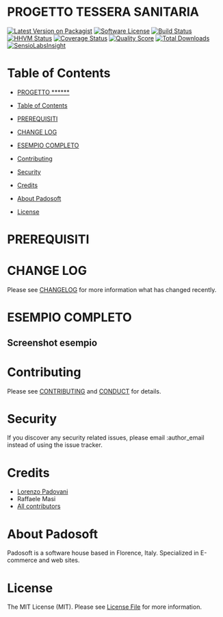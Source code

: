 # PROGETTO TESSERA SANITARIA

[![Latest Version on Packagist][ico-version]][link-packagist]
[![Software License][ico-license]](LICENSE.md)
[![Build Status][ico-travis]][link-travis]
[![HHVM Status][ico-hhvm-status]][link-hhvm-status]
[![Coverage Status][ico-scrutinizer]][link-scrutinizer]
[![Quality Score][ico-code-quality]][link-code-quality]
[![Total Downloads][ico-downloads]][link-downloads]
[![SensioLabsInsight][ico-sensiolab]][link-sensiolab]



Table of Contents
=================

  * [PROGETTO ******](#progetto-******)
  * [Table of Contents](#table-of-contents)
  * [PREREQUISITI](#prerequisiti)

  * [CHANGE LOG](#change-log)

  * [ESEMPIO COMPLETO](#esempio-completo)

  * [Contributing](#contributing)
  * [Security](#security)
  * [Credits](#credits)
  * [About Padosoft](#about-padosoft)
  * [License](#license)
  
# PREREQUISITI

# CHANGE LOG

Please see [CHANGELOG](CHANGELOG.md) for more information what has changed recently.

# ESEMPIO COMPLETO

## Screenshot esempio


# Contributing

Please see [CONTRIBUTING](CONTRIBUTING.md) and [CONDUCT](CONDUCT.md) for details.

# Security

If you discover any security related issues, please email :author_email instead of using the issue tracker.

# Credits

- [Lorenzo Padovani](https://github.com/lopadova)
- Raffaele Masi
- [All contributors](https://github.com/thephpleague/skeleton/contributors)

# About Padosoft
Padosoft is a software house based in Florence, Italy. Specialized in E-commerce and web sites.

# License

The MIT License (MIT). Please see [License File](LICENSE.md) for more information.

[ico-version]: https://img.shields.io/packagist/v/padosoft/@@@package.svg?style=flat-square
[ico-license]: https://img.shields.io/badge/license-MIT-brightgreen.svg?style=flat-square
[ico-travis]: https://img.shields.io/travis/padosoft/@@@package/master.svg?style=flat-square
[ico-scrutinizer]: https://img.shields.io/scrutinizer/coverage/g/padosoft/@@@package.svg?style=flat-square
[ico-code-quality]: https://img.shields.io/scrutinizer/g/padosoft/@@@package.svg?style=flat-square
[ico-downloads]: https://img.shields.io/packagist/dt/padosoft/@@@package.svg?style=flat-square
[ico-sensiolab]: https://insight.sensiolabs.com/projects/******/small.png
[ico-hhvm-status]: http://hhvm.h4cc.de/badge/padosoft/@@@package.svg?style=flat

[link-packagist]: https://packagist.org/packages/padosoft/@@@package
[link-travis]: https://travis-ci.org/padosoft/@@@package
[link-scrutinizer]: https://scrutinizer-ci.com/g/padosoft/@@@package/code-structure
[link-code-quality]: https://scrutinizer-ci.com/g/padosoft/@@@package
[link-downloads]: https://packagist.org/packages/padosoft/@@@package
[link-sensiolab]: https://insight.sensiolabs.com/projects/******
[link-hhvm-status]: http://hhvm.h4cc.de/package/padosoft/@@@package
[link-author]: https://github.com/lopadova
[link-contributors]: ../../contributors

